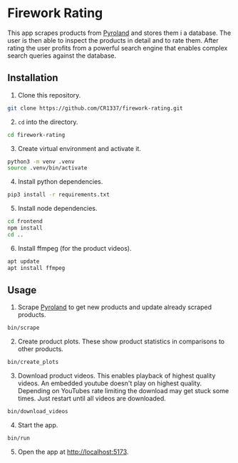 # Firework Rating

This app scrapes products from [Pyroland](https://pyroland.de) and stores them i a database. The user is then able to inspect the products in detail and to rate them. After rating the user profits from a powerful search engine that enables complex search queries against the database.

## Installation

1. Clone this repository.
```bash
git clone https://github.com/CR1337/firework-rating.git
```

2. `cd` into the directory.
```bash
cd firework-rating
```

3. Create virtual environment and activate it.
```bash
python3 -m venv .venv
source .venv/bin/activate
```

4. Install python dependencies.
```bash
pip3 install -r requirements.txt
```

5. Install node dependencies.
```bash
cd frontend
npm install
cd ..
```

6. Install ffmpeg (for the product videos).
```bash
apt update
apt install ffmpeg
```

## Usage

1. Scrape [Pyroland](https://pyroland.de) to get new products and update already scraped products.
```bash
bin/scrape
```

2. Create product plots. These show product statistics in comparisons to other products.
```bash
bin/create_plots
```

3. Download product videos. This enables playback of highest quality videos. An embedded youtube doesn't play on highest quality. Depending on YouTubes rate limiting the download may get stuck some times. Just restart until all videos are downloaded.
```bash
bin/download_videos
```

4. Start the app.
```bash
bin/run
```

5. Open the app at [http://localhost:5173](http://localhost:5173).